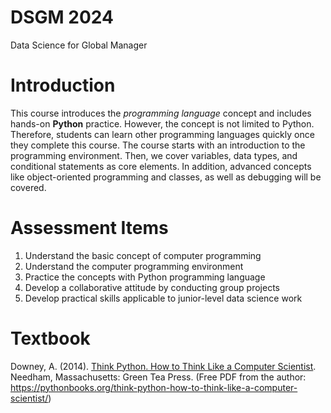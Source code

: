 # DSGM 2024 

Data Science for Global Manager

# Introduction

This course introduces the _programming language_ concept and includes hands-on __Python__ practice. However, the concept is not limited to Python. Therefore, students can learn other programming languages quickly once they complete this course. The course starts with an introduction to the programming environment. Then, we cover variables, data types, and conditional statements as core elements. In addition, advanced concepts like object-oriented programming and classes, as well as debugging will be covered.

# Assessment Items

1. Understand the basic concept of computer programming
2. Understand the computer programming environment
3. Practice the concepts with Python programming language
4. Develop a collaborative attitude by conducting group projects
5. Develop practical skills applicable to junior-level data science work

# Textbook

Downey, A. (2014). [Think Python. How to Think Like a Computer Scientist](https://pythonbooks.org/think-python-how-to-think-like-a-computer-scientist). Needham, Massachusetts: Green Tea Press. (Free PDF from the author: https://pythonbooks.org/think-python-how-to-think-like-a-computer-scientist/)

